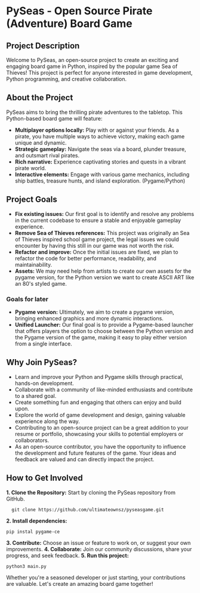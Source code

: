 # PySeas - Open Source Pirate (Adventure) Board Game

## Project Description

Welcome to PySeas, an open-source project to create an exciting and engaging board game in Python, inspired by the popular game Sea of Thieves! This project is perfect for anyone interested in game development, Python programming, and creative collaboration.

## About the Project

PySeas aims to bring the thrilling pirate adventures to the tabletop. This Python-based board game will feature:

- **Multiplayer options locally:** Play with or against your friends. As a pirate, you have multiple ways to achieve victory, making each game unique and dynamic.
- **Strategic gameplay:** Navigate the seas via a board, plunder treasure, and outsmart rival pirates.
- **Rich narrative:** Experience captivating stories and quests in a vibrant pirate world.
- **Interactive elements:** Engage with various game mechanics, including ship battles, treasure hunts, and island exploration. (Pygame/Python)

## Project Goals

- **Fix existing issues:** Our first goal is to identify and resolve any problems in the current codebase to ensure a stable and enjoyable gameplay experience.
- **Remove Sea of Thieves references:** This project was originally an Sea of Thieves inspired school game project, the legal issues we could encounter by having this still in our game was not worth the risk.
- **Refactor and improve:** Once the initial issues are fixed, we plan to refactor the code for better performance, readability, and maintainability.
- **Assets:** We may need help from artists to create our own assets for the pygame version, for the Python version we want to create ASCII ART like an 80's styled game.

### Goals for later
- **Pygame version:** Ultimately, we aim to create a pygame version, bringing enhanced graphics and more dynamic interactions.
- **Unified Launcher:** Our final goal is to provide a Pygame-based launcher that offers players the option to choose between the Python version and the Pygame version of the game, making it easy to play either version from a single interface.

## Why Join PySeas?

- Learn and improve your Python and Pygame skills through practical, hands-on development.
- Collaborate with a community of like-minded enthusiasts and contribute to a shared goal.
- Create something fun and engaging that others can enjoy and build upon.
- Explore the world of game development and design, gaining valuable experience along the way.
- Contributing to an open-source project can be a great addition to your resume or portfolio, showcasing your skills to potential employers or collaborators.
- As an open-source contributor, you have the opportunity to influence the development and future features of the game. Your ideas and feedback are valued and can directly impact the project.

## How to Get Involved

**1. Clone the Repository:** Start by cloning the PySeas repository from GitHub.
```
  git clone https://github.com/ultimateownsz/pyseasgame.git
```
<!-- **2. See how to contribute:** https://github.com/ultimateownsz/PySeasGame/blob/main/CONTRIBUTE.md -->

**2. Install dependencies:**
```
pip instal pygame-ce
```
**3. Contribute:** Choose an issue or feature to work on, or suggest your own improvements.
**4. Collaborate:** Join our community discussions, share your progress, and seek feedback.
**5. Run this project:**
```
python3 main.py
```

Whether you're a seasoned developer or just starting, your contributions are valuable. Let's create an amazing board game together!
